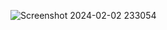 ![Screenshot 2024-02-02 233054](https://github.com/Akshat4756/WeatherApplication/assets/100028672/e02b8de4-24ab-41a8-b310-dadf0ef96b6b)
